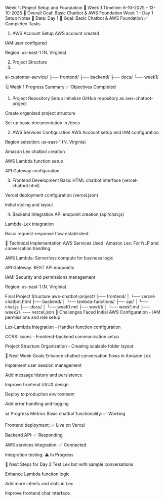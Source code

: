 Week 1: Project Setup and Foundation
📅 Week 1 Timeline: 6-10-2025 - 13-10-2025
🎯 Overall Goal: Basic Chatbot & AWS Foundation
Week 1 - Day 1 Setup Notes
📅 Date: Day 1
🎯 Goal: Basic Chatbot & AWS Foundation
✅ Completed Tasks
1. AWS Account Setup
AWS account created

IAM user configured

Region: us-east-1 (N. Virginia)

2. Project Structure
3. 
ai-customer-service/
├── frontend/
├── backend/
├── docs/
└── week1/

🗓️ Week 1 Progress Summary
✅ Objectives Completed
1. Project Repository Setup
Initialize GitHub repository as aws-chatbot-project

Create organized project structure

Set up basic documentation in /docs

2. AWS Services Configuration
AWS Account setup and IAM configuration

Region selection: us-east-1 (N. Virginia)

Amazon Lex chatbot creation

AWS Lambda function setup

API Gateway configuration

3. Frontend Development
Basic HTML chatbot interface (vercel-chatbot.html)

Vercel deployment configuration (vercel.json)

Initial styling and layout

4. Backend Integration
API endpoint creation (api/chat.js)

Lambda-Lex integration

Basic request-response flow established

🔧 Technical Implementation
AWS Services Used:
Amazon Lex: For NLP and conversation handling

AWS Lambda: Serverless compute for business logic

API Gateway: REST API endpoints

IAM: Security and permissions management

Region: us-east-1 (N. Virginia)

Final Project Structure
aws-chatbot-project/
├── frontend/
│   └── vercel-chatbot.html
├── backend/
│   └── lambda-functions/
├── api/
│   └── chat.js
├── docs/
│   └── week1.md
├── week1/
│   └── week1.md
├── week2/
└── vercel.json
🚧 Challenges Faced
Initial AWS Configuration - IAM permissions and role setup

Lex-Lambda Integration - Handler function configuration

CORS Issues - Frontend-backend communication setup

Project Structure Organization - Creating scalable folder layout

🎯 Next Week Goals
Enhance chatbot conversation flows in Amazon Lex

Implement user session management

Add message history and persistence

Improve frontend UI/UX design

Deploy to production environment

Add error handling and logging

📊 Progress Metrics
Basic chatbot functionality: ✅ Working

Frontend deployment: ✅ Live on Vercel

Backend API: ✅ Responding

AWS services integration: ✅ Connected

Integration testing: ⚠️ In Progress

🔄 Next Steps for Day 2
Test Lex bot with sample conversations

Enhance Lambda function logic

Add more intents and slots in Lex

Improve frontend chat interface

